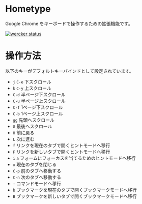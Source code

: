 # Hometype

Google Chrome をキーボードで操作するための拡張機能です。

[![wercker status](https://app.wercker.com/status/ae1d66ed438061ad9bf7d19b4c00f0c2/s/master "wercker status")](https://app.wercker.com/project/bykey/ae1d66ed438061ad9bf7d19b4c00f0c2)

# 操作方法

以下のキーがデフォルトキーバインドとして設定されています。

* `j` `C-e` 下スクロール
* `k` `C-y` 上スクロール
* `C-d` 半ページ下スクロール
* `C-u` 半ページ上スクロール
* `C-f` 1ページ下スクロール
* `C-b` 1ページ上スクロール
* `gg` 先頭へスクロール
* `G` 最後へスクロール
* `H` 前に戻る
* `L` 次に進む
* `f` リンクを現在のタブで開くヒントモードへ移行
* `F` リンクを新しいタブで開くヒントモードへ移行
* `i` `a` フォームにフォーカスを当てるためのヒントモードへ移行
* `x` 現在のタブを閉じる
* `C-p` 前のタブへ移動する
* `C-n` 次のタブへ移動する
* `:` コマンドモードへ移行
* `b` ブックマークを現在のタブで開くブックマークモードへ移行
* `B` ブックマークを新しいタブで開くブックマークモードへ移行
